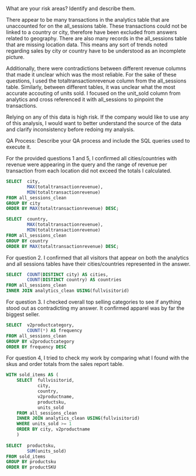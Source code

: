 What are your risk areas? Identify and describe them.

There appear to be many transactions in the analytics table that are unaccounted for on the all_sessions table. These transactions could not be linked to a country or city, therefore have been excluded from answers related to geography. There are also many records in the all_sessions table that are missing location data. This means any sort of trends noted regarding sales by city or country have to be understood as an incomplete picture.

Additionally, there were contradictions between different revenue columns that made it unclear which was the most reliable. For the sake of these questions, I used the totaltransactionrevenue column from the all_sessions table. Similarly, between different tables, it was unclear what the most accurate accouting of units sold. I focused on the unit_sold column from analytics and cross referenced it with all_sessions to pinpoint the transactions.

Relying on any of this data is high risk. If the company would like to use any of this analysis, I would want to better understand the source of the data and clarify inconsistency before redoing my analysis.


QA Process:
Describe your QA process and include the SQL queries used to execute it.

For the provided questions 1 and 5, I confirmed all cities/countries with revenue were appearing in the query and the range of revenue per transaction from each location did not exceed the totals I calculated.

```SQL
SELECT	city,
		MAX(totaltransactionrevenue),
		MIN(totaltransactionrevenue)
FROM all_sessions_clean
GROUP BY city
ORDER BY MAX(totaltransactionrevenue) DESC;

SELECT	country,
		MAX(totaltransactionrevenue),
		MIN(totaltransactionrevenue)
FROM all_sessions_clean
GROUP BY country
ORDER BY MAX(totaltransactionrevenue) DESC;
```

For question 2. I confirmed that all visitors that appear on both the analytics and all sessions tables have their cities/countries represented in the answer.

```SQL
SELECT	COUNT(DISTINCT city) AS cities,
		COUNT(DISTINCT country) AS countries
FROM all_sessions_clean
INNER JOIN analytics_clean USING(fullvisitorid)
```

For question 3. I checked overall top selling categories to see if anything stood out as contradicting my answer. It confirmed apparel was by far the biggest seller.

```SQL
SELECT 	v2productcategory,
		COUNT(*) AS frequency
FROM all_sessions_clean
GROUP BY v2productcategory
ORDER BY frequency DESC
```


For question 4, I tried to check my work by comparing what I found with the skus and order totals from the sales report table. 

```SQL
WITH sold_items AS (
	SELECT 	fullvisitorid,
			city,
			country,
			v2productname,
			productsku,
			units_sold
	FROM all_sessions_clean
	INNER JOIN analytics_clean USING(fullvisitorid)
	WHERE units_sold >= 1
	ORDER BY city, v2productname
	)
	
SELECT	productsku,
		SUM(units_sold)
FROM sold_items
GROUP BY productsku
ORDER BY productSKU
```